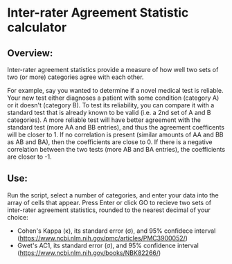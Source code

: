 # Inter-rater Agreement Statistic calculator

## Overview:
Inter-rater agreement statistics provide a measure of how well two sets of two (or more) categories agree with each other.

For example, say you wanted to determine if a novel medical test is reliable. Your new test either diagnoses a patient with some condition (category A) or it doesn't (category B).
To test its reliability, you can compare it with a standard test that is already known to be valid (i.e. a 2nd set of A and B categories). A more reliable test will have better agreement
with the standard test (more AA and BB entries), and thus the agreement coefficents will be closer to 1. If no correlation is present (similar amounts of AA and BB as AB and BA), then the coefficients are close to 0. If
there is a negative correlation between the two tests (more AB and BA entries), the coefficients are closer to -1.

## Use:
Run the script, select a number of categories, and enter your data into the array of cells that appear. 
Press Enter or click GO to recieve two sets of inter-rater agreement statistics, rounded to the nearest decimal of your choice:
- Cohen's Kappa (κ), its standard error (σ), and 95% confidece interval (https://www.ncbi.nlm.nih.gov/pmc/articles/PMC3900052/)
- Gwet's AC1, its standard error (σ), and 95% confidence interval (https://www.ncbi.nlm.nih.gov/books/NBK82266/)
